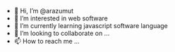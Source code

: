 - 👋 Hi, I’m @arazumut
- 👀 I’m interested in web software
- 🌱 I’m currently learning javascript software language
- 💞️ I’m looking to collaborate on ...
- 📫 How to reach me ...

<!---
arazumut/arazumut is a ✨ special ✨ repository because its `README.md` (this file) appears on your GitHub profile.
You can click the Preview link to take a look at your changes.
--->
